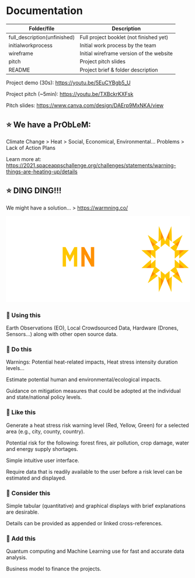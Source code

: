 # Documentation

| Folder/file        | Description      |
| ------------- |-------------|
| full_description(unfinished)     | Full project booklet (not finished yet)  |
| initialworkprocess |  Initial work process by the team |
| wireframe       | Initial wireframe version of the website |
| pitch       | Project pitch slides |
| README       | Project brief & folder description |

Project demo (30s): https://youtu.be/5EuCYBgb5_U

Project pitch (~5min): https://youtu.be/TXBckrKXFsk

Pitch slides: https://www.canva.com/design/DAErp9MxNKA/view

## :star: We have a PrObLeM:
Climate Change > Heat > Social, Economical, Environmental… Problems > Lack of Action Plans

Learn more at: https://2021.spaceappschallenge.org/challenges/statements/warning-things-are-heating-up/details

## :star: DING DING!!!

We might have a solution... > https://warmning.co/

<p align="center">
  <img width="700" height="235" src="https://github.com/usmhic/Warmning/blob/main/res/img/warmnig_logo/widetrans.png">
</p>

### :pushpin: Using this
Earth Observations (EO), Local Crowdsourced Data, Hardware (Drones, Sensors...) along with other open source data.

### :pushpin: Do this

Warnings: Potential heat-related impacts, Heat stress intensity duration levels...

Estimate potential human and environmental/ecological impacts.

Guidance on mitigation measures that could be adopted at the individual and state/national policy levels.

### :pushpin: Like this

Generate a heat stress risk warning level (Red, Yellow, Green) for a selected area (e.g., city, county, country).

Potential risk for the following: forest fires, air pollution, crop damage, water and energy supply shortages.

Simple intuitive user interface.

Require data that is readily available to the user before a risk level can be estimated and displayed.

### :pushpin: Consider this

Simple tabular (quantitative) and graphical displays with brief explanations are desirable.

Details can be provided as appended or linked cross-references.

### :pushpin: Add this

Quantum computing and Machine Learning use for fast and accurate data analysis.

Business model to finance the projects.
